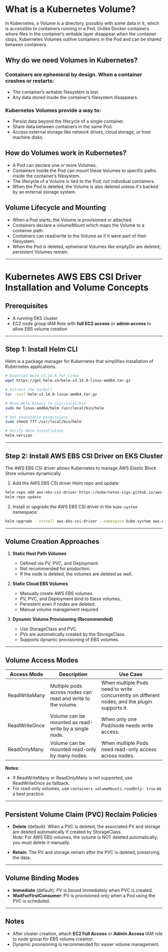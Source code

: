 # What is a Kubernetes Volume?
In Kubernetes, a Volume is a directory, possibly with some data in it, which is accessible to containers running in a Pod. Unlike Docker containers where files in the container’s writable layer disappear when the container stops, Kubernetes Volumes outlive containers in the Pod and can be shared between containers.

## Why do we need Volumes in Kubernetes?
### Containers are ephemeral by design. When a container crashes or restarts:
- The container’s writable filesystem is lost.
- Any data stored inside the container’s filesystem disappears.

### Kubernetes Volumes provide a way to:
- Persist data beyond the lifecycle of a single container.
- Share data between containers in the same Pod.
- Access external storage like network drives, cloud storage, or host machine disks.

## How do Volumes work in Kubernetes?
- A Pod can declare one or more Volumes.
- Containers inside the Pod can mount these Volumes to specific paths inside the container’s filesystem.
- The lifecycle of a Volume is tied to the Pod, not individual containers.
- When the Pod is deleted, the Volume is also deleted unless it's backed by an external storage system.

## Volume Lifecycle and Mounting
- When a Pod starts, the Volume is provisioned or attached.
- Containers declare a volumeMount which maps the Volume to a container path.
- Containers can read/write to the Volume as if it were part of their filesystem.
- When the Pod is deleted, ephemeral Volumes like emptyDir are deleted; persistent Volumes remain.

---

# Kubernetes AWS EBS CSI Driver Installation and Volume Concepts

## Prerequisites

- A running EKS cluster
- EC2 node group IAM Role with **full EC2 access** or **admin access** to allow EBS volume creation

---

## Step 1: Install Helm CLI

Helm is a package manager for Kubernetes that simplifies installation of Kubernetes applications.

```bash
# Download Helm v3.14.0 for Linux
wget https://get.helm.sh/helm-v3.14.0-linux-amd64.tar.gz

# Extract the tarball
tar -zxvf helm-v3.14.0-linux-amd64.tar.gz

# Move Helm binary to /usr/local/bin
sudo mv linux-amd64/helm /usr/local/bin/helm

# Set executable permissions
sudo chmod 777 /usr/local/bin/helm

# Verify Helm installation
helm version
```

---

## Step 2: Install AWS EBS CSI Driver on EKS Cluster

The AWS EBS CSI driver allows Kubernetes to manage AWS Elastic Block Store volumes dynamically.

1. Add the AWS EBS CSI driver Helm repo and update:

```bash
helm repo add aws-ebs-csi-driver https://kubernetes-sigs.github.io/aws-ebs-csi-driver
helm repo update
```

2. Install or upgrade the AWS EBS CSI driver in the `kube-system` namespace:

```bash
helm upgrade --install aws-ebs-csi-driver --namespace kube-system aws-ebs-csi-driver/aws-ebs-csi-driver
```

---

## Volume Creation Approaches

1. **Static Host Path Volumes**
   - Defined via PV, PVC, and Deployment.
   - Not recommended for production.
   - If the node is deleted, the volumes are deleted as well.

2. **Static Cloud EBS Volumes**
   - Manually create AWS EBS volumes.
   - PV, PVC, and Deployment bind to these volumes.
   - Persistent even if nodes are deleted.
   - Manual volume management required.

3. **Dynamic Volume Provisioning (Recommended)**
   - Use StorageClass and PVC.
   - PVs are automatically created by the StorageClass.
   - Supports dynamic provisioning of EBS volumes.

---

## Volume Access Modes

| Access Mode     | Description                                                                                           | Use Case                                                                                  |
|-----------------|---------------------------------------------------------------------------------------------------|-------------------------------------------------------------------------------------------|
| ReadWriteMany   | Multiple pods across nodes can read and write to the volume.                                        | When multiple Pods need to write concurrently on different nodes, and the plugin supports it. |
| ReadWriteOnce   | Volume can be mounted as read-write by a single node.                                              | When only one Pod/node needs write access.                                               |
| ReadOnlyMany    | Volume can be mounted read-only by many nodes.                                                     | When multiple Pods need read-only access across nodes.                                   |

**Notes:**

- If ReadWriteMany or ReadOnlyMany is not supported, use ReadWriteOnce as fallback.
- For read-only volumes, use `containers.volumeMounts.readOnly: true` as a best practice.

---

## Persistent Volume Claim (PVC) Reclaim Policies

- **Delete** (default): When a PVC is deleted, the associated PV and storage are deleted automatically if created by StorageClass.  
  *Note:* For AWS EBS volumes, the volume is NOT deleted automatically; you must delete it manually.

- **Retain**: The PV and storage remain after the PVC is deleted, preserving the data.

---

## Volume Binding Modes

- **Immediate** (default): PV is bound immediately when PVC is created.
- **WaitForFirstConsumer**: PV is provisioned only when a Pod using the PVC is scheduled.

---

## Notes

- After cluster creation, attach **EC2 Full Access** or **Admin Access** IAM role to node group for EBS volume creation.
- Dynamic provisioning is recommended for easier volume management.
